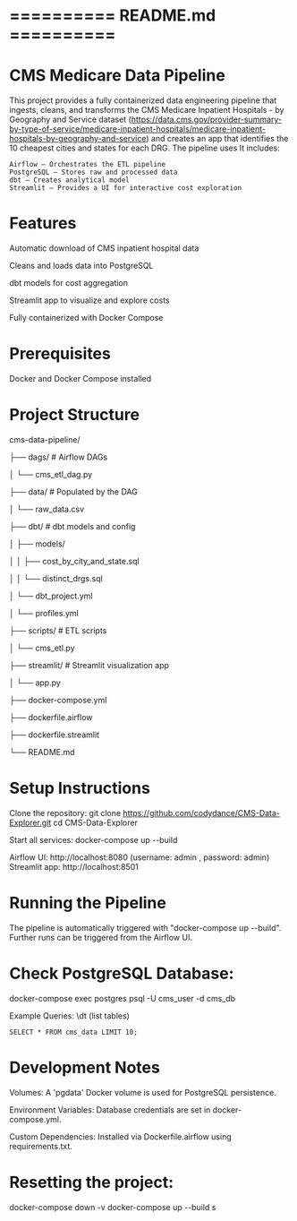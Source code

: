 # ========== README.md ==========
# CMS Medicare Data Pipeline
This project provides a fully containerized data engineering pipeline that ingests, cleans, and transforms the CMS Medicare Inpatient Hospitals - by Geography and Service dataset (https://data.cms.gov/provider-summary-by-type-of-service/medicare-inpatient-hospitals/medicare-inpatient-hospitals-by-geography-and-service) and creates an app that identifies the 10 cheapest cities and states for each DRG. The pipeline uses  It includes:

    Airflow – Orchestrates the ETL pipeline
    PostgreSQL – Stores raw and processed data
    dbt – Creates analytical model
    Streamlit – Provides a UI for interactive cost exploration

# Features
Automatic download of CMS inpatient hospital data

Cleans and loads data into PostgreSQL

dbt models for cost aggregation

Streamlit app to visualize and explore costs

Fully containerized with Docker Compose

# Prerequisites
Docker and Docker Compose installed


# Project Structure
cms-data-pipeline/

├── dags/                     # Airflow DAGs

│   └── cms_etl_dag.py

├── data/                     # Populated by the DAG

│   └── raw_data.csv

├── dbt/                      # dbt models and config

│   ├── models/

│   │   ├── cost_by_city_and_state.sql

│   │   └── distinct_drgs.sql

│   └── dbt_project.yml

│   └── profiles.yml

├── scripts/                  # ETL scripts

│   └── cms_etl.py

├── streamlit/                # Streamlit visualization app

│   └── app.py

├── docker-compose.yml

├── dockerfile.airflow

├── dockerfile.streamlit

└── README.md


# Setup Instructions
Clone the repository:
git clone https://github.com/codydance/CMS-Data-Explorer.git
cd CMS-Data-Explorer

Start all services:
docker-compose up --build

Airflow UI: http://localhost:8080 (username: admin , password: admin)
Streamlit app: http://localhost:8501

# Running the Pipeline
The pipeline is automatically triggered with "docker-compose up --build". Further runs can be triggered from the Airflow UI. 

# Check PostgreSQL Database:
docker-compose exec postgres psql -U cms_user -d cms_db

Example Queries:
    \dt (list tables)

    SELECT * FROM cms_data LIMIT 10;

# Development Notes
Volumes: A 'pgdata' Docker volume is used for PostgreSQL persistence.

Environment Variables: Database credentials are set in docker-compose.yml.

Custom Dependencies: Installed via Dockerfile.airflow using requirements.txt.

# Resetting the project:
docker-compose down -v
docker-compose up --build
s

